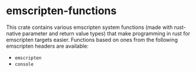 # emscripten-functions

This crate contains various emscripten system functions (made with rust-native parameter and return value types) that make programming in rust for emscripten targets easier.
Functions based on ones from the following emscripten headers are available:
- `emscripten`
- `console`
